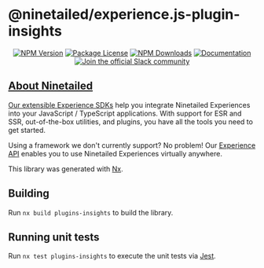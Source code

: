 # @ninetailed/experience.js-plugin-insights

<!--Insert badges begin-->
<!--GENERATED TEXT - DO NOT EDIT HERE -->
<p align="center">
<a href="https://www.npmjs.com/package/@ninetailed/experience.js-plugin-insights"><img src="https://img.shields.io/npm/v/@ninetailed/experience.js-plugin-insights.svg" alt="NPM Version" /></a>
<a href="https://www.npmjs.com/package/@ninetailed/experience.js-plugin-insights"><img src="https://img.shields.io/npm/l/@ninetailed/experience.js-plugin-insights.svg" alt="Package License" /></a>
<a href="https://www.npmjs.com/package/@ninetailed/experience.js-plugin-insights"><img src="https://img.shields.io/npm/dm/@ninetailed/experience.js-plugin-insights.svg" alt="NPM Downloads" /></a>
<a href="https://docs.ninetailed.io/" target="_blank"><img src="https://img.shields.io/badge/%F0%9F%93%96-Documentation-green.svg" alt="Documentation"/></a>
<a href="ninetailed-community.slack.com" target="_blank"><img src="https://img.shields.io/badge/Slack-Ninetailed%20Community-blue.svg" alt="Join the official Slack community"/>
</p>

<!--Insert badges end-->

<!--Insert template begin-->
<!--GENERATED TEXT - DO NOT EDIT HERE -->

## About Ninetailed

Our extensible [Experience SDKs](https://docs.ninetailed.io/#getting-started-for-developers) help you integrate Ninetailed Experiences into your JavaScript / TypeScript applications. With support for ESR and SSR, out-of-the-box utilities, and plugins, you have all the tools you need to get started.

Using a framework we don't currently support? No problem! Our [Experience API](https://docs.ninetailed.io/for-developers/experience-api) enables you to use Ninetailed Experiences virtually anywhere.

<!--Insert template end-->

This library was generated with [Nx](https://nx.dev).

## Building

Run `nx build plugins-insights` to build the library.

## Running unit tests

Run `nx test plugins-insights` to execute the unit tests via [Jest](https://jestjs.io).

